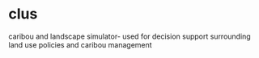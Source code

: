 # clus
caribou and landscape simulator- used for decision support surrounding land use policies and caribou management
